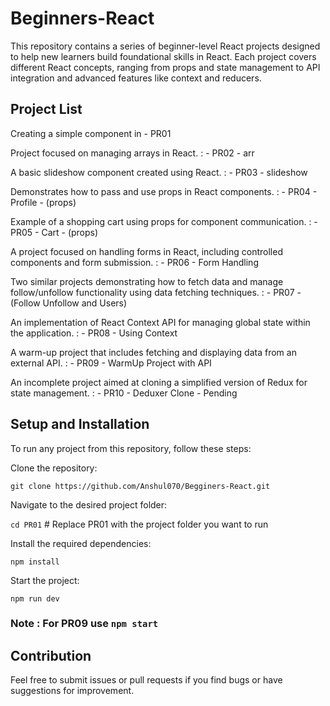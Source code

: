 # Beginners-React
This repository contains a series of beginner-level React projects designed to help new learners build foundational skills in React. Each project covers different React concepts, ranging from props and state management to API integration and advanced features like context and reducers.

## Project List

Creating a simple component in - 
PR01


Project focused on managing arrays in React. : - 
PR02 - arr

A basic slideshow component created using React. : - 
PR03 - slideshow

Demonstrates how to pass and use props in React components. : - 
PR04 - Profile - (props)

Example of a shopping cart using props for component communication. : - 
PR05 - Cart - (props)

A project focused on handling forms in React, including controlled components and form submission. : - 
PR06 - Form Handling

Two similar projects demonstrating how to fetch data and manage follow/unfollow functionality using data fetching techniques. : - 
PR07 - (Follow Unfollow and Users)

An implementation of React Context API for managing global state within the application. : - 
PR08 - Using Context

A warm-up project that includes fetching and displaying data from an external API. : - 
PR09 - WarmUp Project with API

An incomplete project aimed at cloning a simplified version of Redux for state management. : - 
PR10 - Deduxer Clone - Pending

## Setup and Installation
To run any project from this repository, follow these steps:

Clone the repository:

`git clone https://github.com/Anshul070/Begginers-React.git`

Navigate to the desired project folder:

`cd PR01` # Replace PR01 with the project folder you want to run

Install the required dependencies:

`npm install`

Start the project:

`npm run dev`

### **Note** : For PR09 use `npm start` 

## Contribution
Feel free to submit issues or pull requests if you find bugs or have suggestions for improvement.
